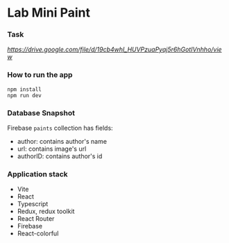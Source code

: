 # Lab Mini Paint

### Task
*https://drive.google.com/file/d/19cb4whI_HUVPzuaPyaj5r6hGotIVnhho/view*


### How to run the app
```
npm install
npm run dev
```


### Database Snapshot
Firebase `paints` collection has fields:
- author: contains author's name
- url: contains image's url
- authorID: contains author's id


### Application stack
- Vite
- React
- Typescript
- Redux, redux toolkit
- React Router
- Firebase
- React-colorful
